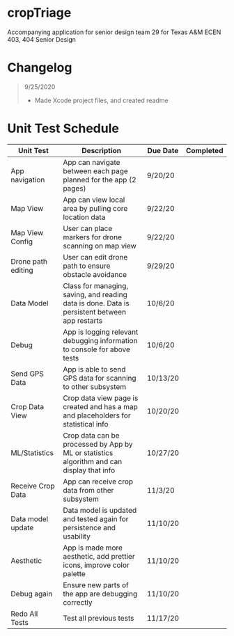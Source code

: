 # cropTriage
Accompanying application for senior design team 29 for Texas A&M ECEN 403, 404 Senior Design

# Changelog
> 9/25/2020
> - Made Xcode project files, and created readme

# Unit Test Schedule

| Unit Test          | Description                                                                                   | Due Date | Completed |
|--------------------|-----------------------------------------------------------------------------------------------|----------|-----------|
| App navigation     | App can navigate between each page planned for the app (2 pages)                              | 9/20/20  |           |
| Map View           | App can view local area by pulling core location data                                         | 9/22/20  |           |
| Map View Config    | User can place markers for drone scanning on map view                                         | 9/22/20  |           |
| Drone path editing | User can edit drone path to ensure obstacle avoidance                                         | 9/29/20  |           |
| Data Model         | Class for managing, saving, and reading data is done. Data is persistent between app restarts | 10/6/20  |           |
| Debug              | App is logging relevant debugging information to console for above tests                      | 10/6/20  |           |
| Send GPS Data      | App is able to send GPS data for scanning to other subsystem                                  | 10/13/20 |           |
| Crop Data View     | Crop data view page is created and has a map and placeholders for statistical info            | 10/20/20 |           |
| ML/Statistics      | Crop data can be processed by App by ML or statistics algorithm and can display that info     | 10/27/20 |           |
| Receive Crop Data  | App can receive crop data from other subsystem                                                | 11/3/20  |           |
| Data model update  | Data model is updated and tested again for persistence and usability                          | 11/10/20 |           |
| Aesthetic          | App is made more aesthetic, add prettier icons, improve color palette                         | 11/10/20 |           |
| Debug again        | Ensure new parts of the app are debugging correctly                                           | 11/10/20 |           |
| Redo All Tests     | Test all previous tests                                                                       | 11/17/20 |           |


